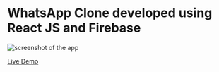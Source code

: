 # WhatsApp Clone developed using React JS and Firebase

![screenshot of the app](https://raw.githubusercontent.com/praveenorugantitech/praveenorugantitech-reactjs/master/0_Projects/praveenorugantitech-whatsapp-clone/src/images/screenshot.PNG "WhatsApp Clone")


[Live Demo](https://praveenoruganti-whatsapp.firebaseapp.com/)




